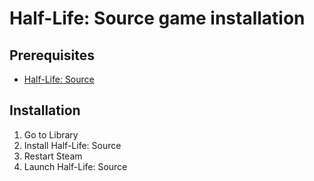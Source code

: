 # Half-Life: Source game installation

## Prerequisites

- [Half-Life: Source](https://store.steampowered.com/app/280/HalfLife_Source/)

## Installation

1. Go to Library
2. Install Half-Life: Source
3. Restart Steam
4. Launch Half-Life: Source
